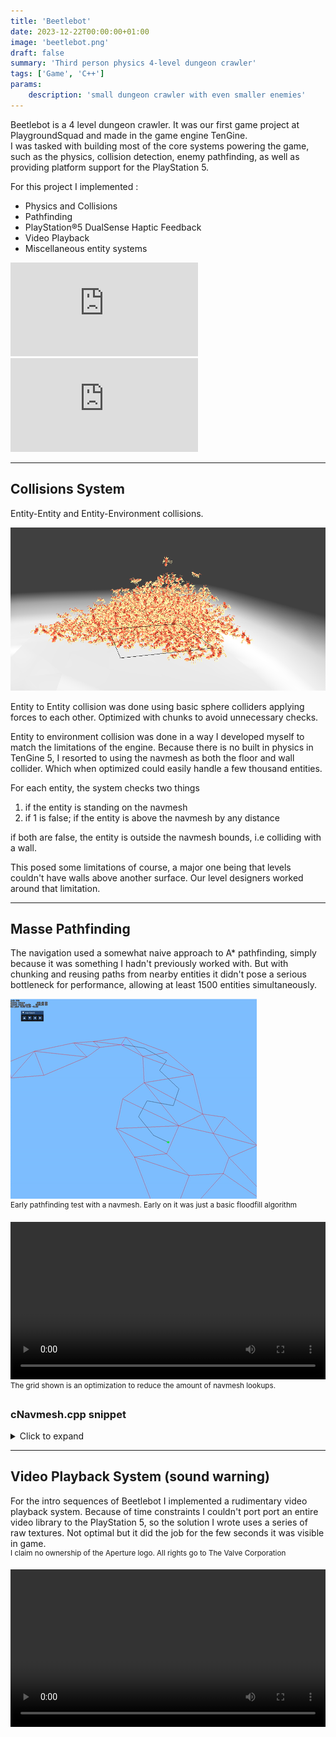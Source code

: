 ```yaml
---
title: 'Beetlebot'
date: 2023-12-22T00:00:00+01:00
image: 'beetlebot.png'
draft: false
summary: 'Third person physics 4-level dungeon crawler'
tags: ['Game', 'C++']
params:
    description: 'small dungeon crawler with even smaller enemies'
---
```


Beetlebot is a 4 level dungeon crawler. It was our first game project at PlaygroundSquad and made in the game engine TenGine.  
I was tasked with building most of the core systems powering the game, such as the physics, collision detection, enemy pathfinding, as well as providing platform support for the PlayStation 5.

For this project I implemented :
* Physics and Collisions
* Pathfinding
* PlayStation®5 DualSense Haptic Feedback
* Video Playback
* Miscellaneous entity systems


<div class="video-container">
    <div class="auto-resizable-iframe">
        <div><iframe frameborder="0" allowfullscreen="" src="https://www.youtube.com/embed/G-td76fZ01g?si=Ianls67Zz_aBeXAx"></iframe></div>
    </div>
    <div class="auto-resizable-iframe">
        <div><iframe frameborder="0" allowfullscreen="" src="https://www.youtube.com/embed/W5Uf3M3wklg?si=CCXDGPvOXxBachXq"></iframe></div>
    </div>
</div>

---

## Collisions System

Entity-Entity and Entity-Environment collisions.

![](/images/beetlebot-collision.png)

Entity to Entity collision was done using basic sphere colliders applying forces to each other. Optimized with chunks to avoid unnecessary checks.

Entity to environment collision was done in a way I developed myself to match the limitations of the engine. Because there is no built in physics in TenGine 5, I resorted to using the navmesh as both the floor and wall collider. Which when optimized could easily handle a few thousand entities.

For each entity, the system checks two things
1. if the entity is standing on the navmesh
2. if 1 is false; if the entity is above the navmesh by any distance

if both are false, the entity is outside the navmesh bounds, i.e colliding with a wall.

This posed some limitations of course, a major one being that levels couldn't have walls above another surface. Our level designers worked around that limitation.

---

## Masse Pathfinding
The navigation used a somewhat naive approach to A* pathfinding, simply because it was something I hadn't previously worked with. But with chunking and reusing paths from nearby entities it didn't pose a serious bottleneck for performance, allowing at least 1500 entities simultaneously.  

![](/images/beetlebot-pathfinding.gif)  
<sup>Early pathfinding test with a navmesh. Early on it was just a basic floodfill algorithm</sup>

<div style="max-width: 720px"> 
    <video controls style="object-fit: cover; width: 100%;">
    <source src="/videos/beetlebot-stresstesting.mp4" type="video/mp4"> Your browser does not support the video tag. </video>
</div>
<sup>The grid shown is an optimization to reduce the amount of navmesh lookups. </sup>

### cNavmesh.cpp snippet
<details>
<summary>Click to expand</summary>

```cpp
int cNavmesh::getNodeClosestToPosition( const tg::cVector3f& _position )
{
	unsigned int closest   = 0;
	float closest_distance = 100000.0f;

	int chunk_pos = worldToChunkIndex( _position );

	if ( chunk_pos.y < 0 || chunk_pos.y >= m_chunk_count || chunk_pos.x < 0 || chunk_pos.x >= m_chunk_count )
		return -1;

	std::vector<unsigned int>& chunk = m_node_chunks[ chunk_pos.y ][ chunk_pos.x ];

	for ( size_t i = 0; i < chunk.size(); i++ )
	{
		float distance = ( m_nodes[ chunk[ i ] ].position - _position ).length();

		if ( distance > closest_distance )
			continue;

		closest_distance = distance;
		closest = (unsigned int)chunk[ i ];
	}

	return closest;
}
```

</details>

---

## Video Playback System (sound warning)

For the intro sequences of Beetlebot I implemented a rudimentary video playback system. Because of time constraints I couldn't port port an entire video library to the PlayStation 5, so the solution I wrote uses a series of raw textures. Not optimal but it did the job for the few seconds it was visible in game.  
<sup>I claim no ownership of the Aperture logo. All rights go to The Valve Corporation</sup>  

<div style="max-width: 720px">
    <video controls style="object-fit: cover; width: 100%;">
    <source src="/videos/beetlebot-video-player.mp4" type="video/mp4"> Your browser does not support the video tag. </video>
</div>
